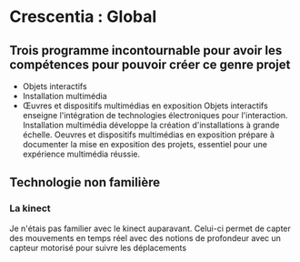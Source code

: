 
# Crescentia : Global
## Trois programme incontournable pour avoir les compétences pour pouvoir créer ce genre projet
-  Objets interactifs
-  Installation multimédia
-  Œuvres et dispositifs multimédias en exposition
Objets interactifs enseigne l'intégration de technologies électroniques pour l'interaction. Installation multimédia développe la création d'installations à grande échelle. Oeuvres et dispositifs multimédias en exposition prépare à documenter la mise en exposition des projets, essentiel pour une expérience multimédia réussie.

## Technologie non familière
### La kinect
Je n'étais pas familier avec le kinect auparavant. Celui-ci permet de capter des mouvements en temps réel avec des notions de profondeur avec un capteur motorisé pour suivre les déplacements
